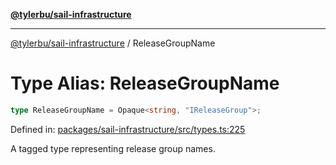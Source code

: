 [**@tylerbu/sail-infrastructure**](../README.md)

***

[@tylerbu/sail-infrastructure](../README.md) / ReleaseGroupName

# Type Alias: ReleaseGroupName

```ts
type ReleaseGroupName = Opaque<string, "IReleaseGroup">;
```

Defined in: [packages/sail-infrastructure/src/types.ts:225](https://github.com/microsoft/FluidFramework/blob/main/packages/sail-infrastructure/src/types.ts#L225)

A tagged type representing release group names.
